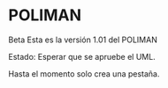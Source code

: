 # POLIMAN
Beta
Esta es la versión 1.01 del POLIMAN 

Estado: Esperar que se apruebe el UML.

Hasta el momento solo crea una pestaña.

